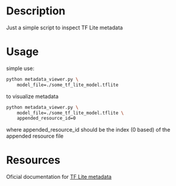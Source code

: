 # Description
Just a simple script to inspect TF Lite metadata

# Usage
simple use:
```bash
python metadata_viewer.py \
    model_file=./some_tf_lite_model.tflite
```

to visualize metadata
```bash
python metadata_viewer.py \
    model_file=./some_tf_lite_model.tflite \
    appended_resource_id=0
```

where appended_resource_id should be the index (0 based) of the appended resource file

# Resources
Oficial documentation for [TF Lite metadata](https://www.tensorflow.org/lite/convert/metadata)

